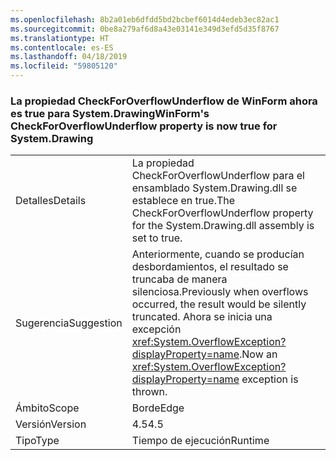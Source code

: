 ```yaml
---
ms.openlocfilehash: 8b2a01eb6dfdd5bd2bcbef6014d4edeb3ec82ac1
ms.sourcegitcommit: 0be8a279af6d8a43e03141e349d3efd5d35f8767
ms.translationtype: HT
ms.contentlocale: es-ES
ms.lasthandoff: 04/18/2019
ms.locfileid: "59805120"
---
```

### <a name="winforms-checkforoverflowunderflow-property-is-now-true-for-systemdrawing"></a><span data-ttu-id="1253b-101">La propiedad CheckForOverflowUnderflow de WinForm ahora es true para System.Drawing</span><span class="sxs-lookup"><span data-stu-id="1253b-101">WinForm's CheckForOverflowUnderflow property is now true for System.Drawing</span></span>

|   |   |
|---|---|
|<span data-ttu-id="1253b-102">Detalles</span><span class="sxs-lookup"><span data-stu-id="1253b-102">Details</span></span>|<span data-ttu-id="1253b-103">La propiedad CheckForOverflowUnderflow para el ensamblado System.Drawing.dll se establece en true.</span><span class="sxs-lookup"><span data-stu-id="1253b-103">The CheckForOverflowUnderflow property for the System.Drawing.dll assembly is set to true.</span></span>|
|<span data-ttu-id="1253b-104">Sugerencia</span><span class="sxs-lookup"><span data-stu-id="1253b-104">Suggestion</span></span>|<span data-ttu-id="1253b-105">Anteriormente, cuando se producían desbordamientos, el resultado se truncaba de manera silenciosa.</span><span class="sxs-lookup"><span data-stu-id="1253b-105">Previously when overflows occurred, the result would be silently truncated.</span></span> <span data-ttu-id="1253b-106">Ahora se inicia una excepción <xref:System.OverflowException?displayProperty=name>.</span><span class="sxs-lookup"><span data-stu-id="1253b-106">Now an <xref:System.OverflowException?displayProperty=name> exception is thrown.</span></span>|
|<span data-ttu-id="1253b-107">Ámbito</span><span class="sxs-lookup"><span data-stu-id="1253b-107">Scope</span></span>|<span data-ttu-id="1253b-108">Borde</span><span class="sxs-lookup"><span data-stu-id="1253b-108">Edge</span></span>|
|<span data-ttu-id="1253b-109">Versión</span><span class="sxs-lookup"><span data-stu-id="1253b-109">Version</span></span>|<span data-ttu-id="1253b-110">4.5</span><span class="sxs-lookup"><span data-stu-id="1253b-110">4.5</span></span>|
|<span data-ttu-id="1253b-111">Tipo</span><span class="sxs-lookup"><span data-stu-id="1253b-111">Type</span></span>|<span data-ttu-id="1253b-112">Tiempo de ejecución</span><span class="sxs-lookup"><span data-stu-id="1253b-112">Runtime</span></span>|
